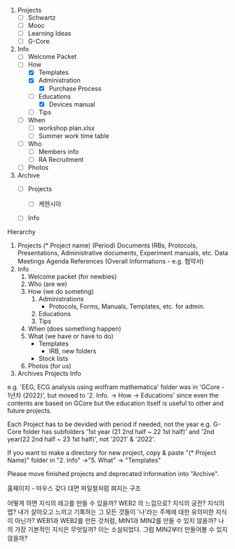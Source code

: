 1. Projects
	- [ ] Schwartz
	- [ ] Mooc
	- [ ] Learning Ideas
	- [ ] G-Core
2. Info
	- [ ] Welcome Packet
	- [ ] How
		- [x] Templates
		- [x] Administration
			- [x] Purchase Process
		- [ ] Educations
			- [x] Devices manual
		- [ ] Tips
	- [ ] When
		- [ ] workshop plan.xlsx
		- [ ] Summer work time table
	- [ ] Who
		- [ ] Members info
		- [ ] RA Recruitment
	- [ ] Photos

3. Archive
	- [ ] Projects
		- [ ] 케렌시아
	- [ ] Info


Hierarchy

1. Projects
	(* Project name)
		(Period)
			Documents
				IRBs, Protocols, Presentations, Administrative documents, Experiment manuals, etc.
			Data
			Meetings
				Agenda
			References
		(Overall Informations - e.g. 협약서)
2. Info
	1. Welcome packet (for newbies)
	2. Who (are we)
	3. How (we do someting)
		1. Administrations
			- Protocols, Forms, Manuals, Templates, etc. for admin.
		2. Educations
		3. Tips
	4. When (does something happen)
	5. What (we have or have to do)
		- Templates
			- IRB, new folders
		- Stock lists
	6. Photos (for us)
4. Archives
	Projects
	Info



e.g. 'EEG, ECG analysis using wolfram mathematica' folder was in
	'GCore - 1년차 (2022)', but moved to
	'2. Info. -> How -> Educations'
since even the contents are based on GCore but the education itself is useful to other and future projects.

Each Project has to be devided with period if needed, not the year
e.g. G-Core folder has subfolders '1st year (21 2nd half ~ 22 1st half)' and '2nd year(22 2nd half ~ 23 1st half)', not '2021' & '2022'.

If you want to make a directory for new project, copy & paste "(* Project Name)" folder in "2. Info" ->"5. What" -> "Templates"

Please move finished projects and deprecated information into "Archive".





홈페이지
	- 마우스 갖다 대면 파일철처럼 펴지는 구조

어떻게 하면 지식의 레고를 만들 수 있을까?
WEB2 의 느낌으로? 지식의 궁전? 지식의 맵?
	내가 살아오고 느끼고 기록하는 그 모든 것들이 '나'라는 주제에 대한 유의미한 지식이 아닌가?
	WEB1과 WEB2를 만든 것처럼, MIN1과 MIN2를 만들 수 있지 않을까?
	나의 가장 기본적인 지식은 무엇일까? 이는 소실되었다. 그럼 MIN2부터 만들어볼 수 있지 않을까?